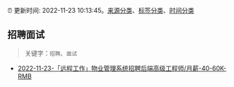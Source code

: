 :alarm_clock: 更新时间: 2022-11-23 10:13:45。[来源分类](../README.md)、[标签分类](../TAGS.md)、[时间分类](../TIMELINE.md)

## 招聘面试


> 关键字：`招聘`、`面试`



- [2022-11-23-「远程工作」物业管理系统招聘后端高级工程师/月薪-40-60K-RMB](https://www.v2ex.com/t/897406) 